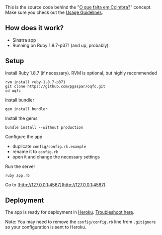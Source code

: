 This is the source code behind the "[O que falta em Coimbra?](http://oquefaltaemcoimbra.pt/)" concept.
Make sure you check out the [Usage Guidelines](http://oquefaltaemcoimbra.pt/about).

How does it work?
---------------------

* Sinatra app
* Running on Ruby 1.8.7-p371 (and up, probably)

Setup
------

Install Ruby 1.8.7 (if necessary). RVM is optional, but highly recommended

    rvm install ruby-1.8.7-p371
    git clone https://github.com/pgaspar/oqfc.git
    cd oqfc

Install bundler

    gem install bundler

Install the gems

    bundle install --without production

Configure the app

* duplicate `config/config.rb.example`
* rename it to `config.rb`
* open it and change the necessary settings

Run the server

    ruby app.rb

Go to [http://127.0.0.1:4567](http://127.0.0.1:4567)

Deployment
-------------

The app is ready for deployment in [Heroku](http://heroku.com). [Troubleshoot here](https://devcenter.heroku.com/articles/rack#sinatra).

Note: You may need to remove the `config/config.rb` line from `.gitignore` so your configuration is sent to Heroku.
